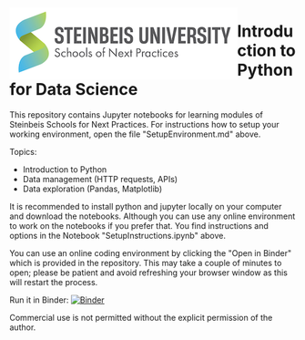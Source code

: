 <img style="float:left;" src="images/snext-logo.png"/> <h1>Introduction to Python for Data Science</h1>

This repository contains Jupyter notebooks for learning modules of Steinbeis Schools for Next Practices.
For instructions how to setup your working environment, open the file "SetupEnvironment.md" above.

Topics:
- Introduction to Python
- Data management (HTTP requests, APIs)
- Data exploration (Pandas, Matplotlib)

It is recommended to install python and jupyter locally on your computer and download the notebooks. Although you can use any online environment to work on the notebooks if you prefer that. You find instructions and options in the Notebook "SetupInstructions.ipynb" above.

You can use an online coding environment by clicking the "Open in Binder" which is provided in the repository. This may take a couple of minutes to open; please be patient and avoid refreshing your browser window as this will restart the process. 

Run it in Binder: [![Binder](https://mybinder.org/badge_logo.svg)](https://mybinder.org/v2/gh/steinbeis-next/disd_python-datascience-intro/main)

Commercial use is not permitted without the explicit permission of the author.
